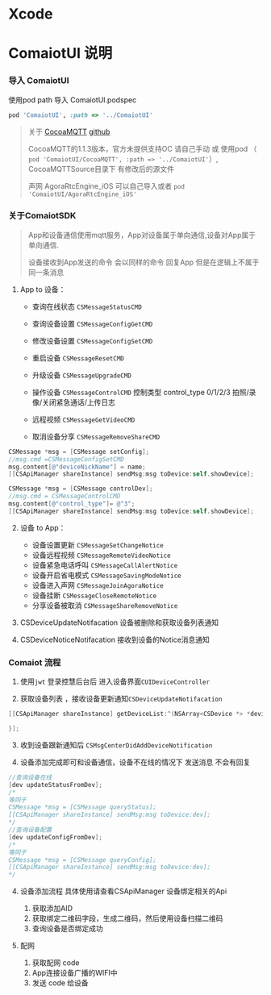 # Xcode

ComaiotUI 说明
============

### 导入 ComaiotUI

使用pod path 导入 ComaiotUI.podspec

```ruby
pod 'ComaiotUI', :path => '../ComaiotUI'
```
>  关于 [CocoaMQTT](http://www.emqtt.com/clients#Objective-C)  [github](https://github.com/emqtt/CocoaMQTT)
> 
> CocoaMQTT的1.1.3版本，官方未提供支持OC 请自己手动 或 使用pod （` pod 'ComaiotUI/CocoaMQTT', :path => '../ComaiotUI'`）, CocoaMQTTSource目录下 有修改后的源文件
>
>声网 AgoraRtcEngine_iOS 可以自己导入或者 `pod 'ComaiotUI/AgoraRtcEngine_iOS'`


### 关于ComaiotSDK 

> App和设备通信使用mqtt服务，App对设备属于单向通信,设备对App属于单向通信.
>
>设备接收到App发送的命令 会以同样的命令 回复App 但是在逻辑上不属于同一条消息

1. App to 设备：

    * 查询在线状态 `CSMessageStatusCMD`
 
    * 查询设备设置 `CSMessageConfigGetCMD`

    * 修改设备设置 `CSMessageConfigSetCMD`

    * 重启设备 `CSMessageResetCMD`

    * 升级设备 `CSMessageUpgradeCMD`

    * 操作设备  `CSMessageControlCMD` 控制类型  control_type   0/1/2/3      拍照/录像/关闭紧急通话/上传日志

    * 远程视频 `CSMessageGetVideoCMD`

    * 取消设备分享 `CSMessageRemoveShareCMD`

```objective-c
CSMessage *msg = [CSMessage setConfig];
//msg.cmd =CSMessageConfigSetCMD
msg.content[@"deviceNickName"] = name;
[[CSApiManager shareInstance] sendMsg:msg toDevice:self.showDevice];

CSMessage *msg = [CSMessage controlDev];
//msg.cmd = CSMessageControlCMD
msg.content[@"control_type"]= @"3";
[[CSApiManager shareInstance] sendMsg:msg toDevice:self.showDevice];

```

2. 设备 to App：
    * 设备设置更新 `CSMessageSetChangeNotice`
    * 设备远程视频 `CSMessageRemoteVideoNotice`
    * 设备紧急电话呼叫 `CSMessageCallAlertNotice`
    * 设备开启省电模式 `CSMessageSavingModeNotice`
    * 设备进入声网 `CSMessageJoinAgoraNotice`
    * 设备挂断 `CSMessageCloseRemoteNotice`
    * 分享设备被取消 `CSMessageShareRemoveNotice`
    
3. CSDeviceUpdateNotifacation 设备被删除和获取设备列表通知

4. CSDeviceNoticeNotifacation 接收到设备的Notice消息通知 

### Comaiot 流程

1. 使用`jwt` 登录控慧后台后 进入设备界面`CUIDeviceController`

2. 获取设备列表 ，接收设备更新通知`CSDeviceUpdateNotifacation` 

```objective-c
[[CSApiManager shareInstance] getDeviceList:^(NSArray<CSDevice *> *devices, NSError *error) {

}];
```

3. 收到设备跟新通知后 `CSMsgCenterDidAddDeviceNotification`

4. 设备添加完成即可和设备通信，设备不在线的情况下 发送消息 不会有回复

``` objective-c
//查询设备在线 
[dev updateStatusFromDev]; 
/*
等同于
CSMessage *msg = [CSMessage queryStatus];
[[CSApiManager shareInstance] sendMsg:msg toDevice:dev];
*/
//查询设备配置
[dev updateConfigFromDev];
/*
等同于
CSMessage *msg = [CSMessage queryConfig];
[[CSApiManager shareInstance] sendMsg:msg toDevice:dev];
*/

```
 
4. 设备添加流程 具体使用请查看CSApiManager 设备绑定相关的Api

    1. 获取添加AID
    2. 获取绑定二维码字段，生成二维码，然后使用设备扫描二维码
    3. 查询设备是否绑定成功
    
5. 配网
    
    1. 获取配网 code
    2. App连接设备广播的WIFI中 
    3. 发送 code 给设备



